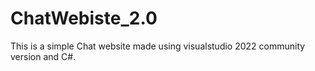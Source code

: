 # ChatWebiste_2.0
This is a simple Chat website made using visualstudio 2022 community version and C#.
